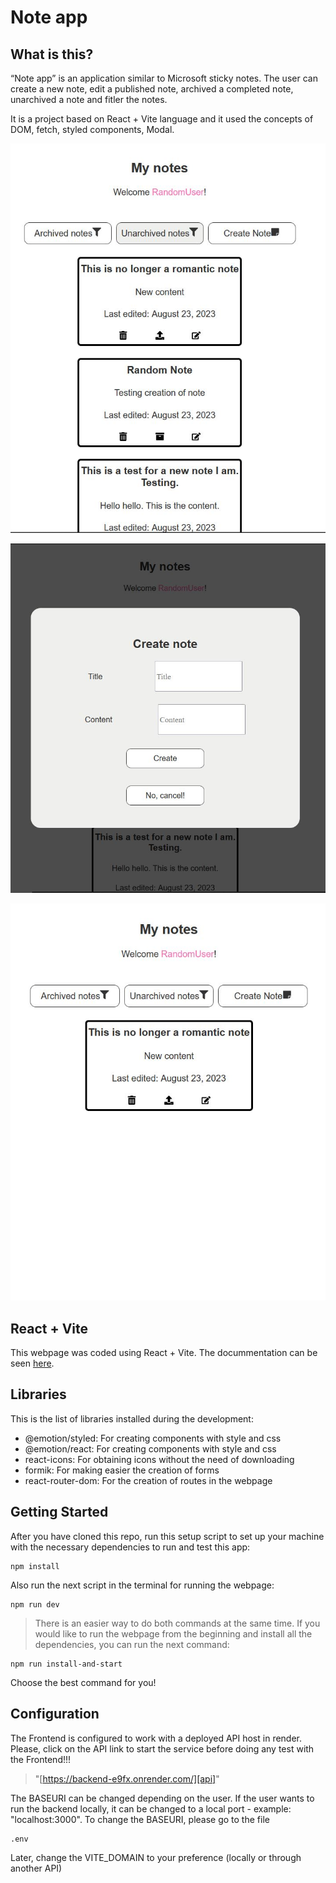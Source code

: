 # Note app

## What is this?

“Note app” is an application similar to Microsoft sticky notes. The user can create a new note, edit a published note, archived a completed note, unarchived a note and fitler the notes.

It is a project based on React + Vite language and it used the concepts of DOM, fetch, styled components, Modal.

![homepage](https://github.com/Angelinis/Frontend/blob/main/src/assets/Mynotes_1.JPG?raw=yes)

![details1](https://github.com/Angelinis/Frontend/blob/main/src/assets/Mynotes_2.JPG?raw=yes)

![details2](https://github.com/Angelinis/Frontend/blob/main/src/assets/Mynotes_3.JPG?raw=yes)

## React + Vite

This webpage was coded using React + Vite. The docummentation can be seen [here][vite].

[vite]: https://vitejs.dev/guide/

## Libraries

This is the list of libraries installed during the development:

- @emotion/styled: For creating components with style and css
- @emotion/react: For creating components with style and css
- react-icons: For obtaining icons without the need of downloading
- formik: For making easier the creation of forms
- react-router-dom: For the creation of routes in the webpage

## Getting Started

After you have cloned this repo, run this setup script to set up your machine
with the necessary dependencies to run and test this app:

    npm install

Also run the next script in the terminal for running the webpage:

    npm run dev

> There is an easier way to do both commands at the same time. If you would like to run the webpage from the beginning and install all the dependencies, you can run the next command:

    npm run install-and-start

Choose the best command for you!

## Configuration

The Frontend is configured to work with a deployed API host in render. Please, click on the API link to start the service before doing any test with the Frontend!!!

> "[https://backend-e9fx.onrender.com/][api]"

[api]: https://backend-e9fx.onrender.com/

The BASEURI can be changed depending on the user. If the user wants to run the backend locally, it can be changed to a local port - example: "localhost:3000". To change the BASEURI, please go to the file

    .env

Later, change the VITE_DOMAIN to your preference (locally or through another API)


